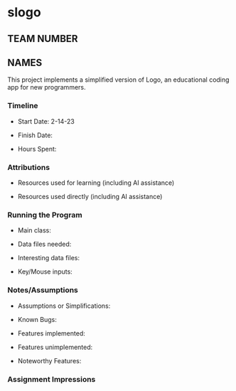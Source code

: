 # slogo
## TEAM NUMBER
## NAMES


This project implements a simplified version of Logo, an educational coding app for new programmers.

### Timeline

 * Start Date: 2-14-23

 * Finish Date: 

 * Hours Spent:



### Attributions

 * Resources used for learning (including AI assistance)
 
 * Resources used directly (including AI assistance)


### Running the Program

 * Main class:

 * Data files needed: 

 * Interesting data files:

 * Key/Mouse inputs:



### Notes/Assumptions

 * Assumptions or Simplifications:

 * Known Bugs:

 * Features implemented:

 * Features unimplemented:

 * Noteworthy Features:



### Assignment Impressions


